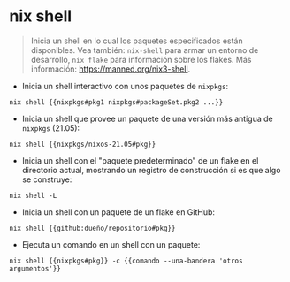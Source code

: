 # nix shell

> Inicia un shell en lo cual los paquetes especificados están disponibles.
> Vea también: `nix-shell` para armar un entorno de desarrollo, `nix flake` para información sobre los flakes.
> Más información: <https://manned.org/nix3-shell>.

- Inicia un shell interactivo con unos paquetes de `nixpkgs`:

`nix shell {{nixpkgs#pkg1 nixpkgs#packageSet.pkg2 ...}}`

- Inicia un shell que provee un paquete de una versión más antigua de `nixpkgs` (21.05):

`nix shell {{nixpkgs/nixos-21.05#pkg}}`

- Inicia un shell con el "paquete predeterminado" de un flake en el directorio actual, mostrando un registro de construcción si es que algo se construye:

`nix shell -L`

- Inicia un shell con un paquete de un flake en GitHub:

`nix shell {{github:dueño/repositorio#pkg}}`

- Ejecuta un comando en un shell con un paquete:

`nix shell {{nixpkgs#pkg}} -c {{comando --una-bandera 'otros argumentos'}}`
